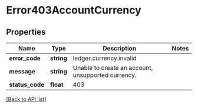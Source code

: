 # Error403AccountCurrency

## Properties

Name | Type | Description | Notes
------------ | ------------- | ------------- | -------------
**error_code** | **string** | ledger.currency.invalid |
**message** | **string** | Unable to create an account, unsupported currency. |
**status_code** | **float** | 403 |

[[Back to API list]](../../README.md#api-endpoints)
